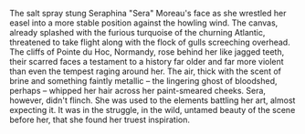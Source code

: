 The salt spray stung Seraphina "Sera" Moreau's face as she wrestled her easel into a more stable position against the howling wind.  The canvas, already splashed with the furious turquoise of the churning Atlantic, threatened to take flight along with the flock of gulls screeching overhead.  The cliffs of Pointe du Hoc, Normandy, rose behind her like jagged teeth, their scarred faces a testament to a history far older and far more violent than even the tempest raging around her.  The air, thick with the scent of brine and something faintly metallic – the lingering ghost of bloodshed, perhaps – whipped her hair across her paint-smeared cheeks.  Sera, however, didn't flinch.  She was used to the elements battling her art, almost expecting it.  It was in the struggle, in the wild, untamed beauty of the scene before her, that she found her truest inspiration.
